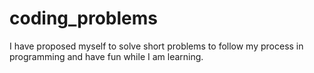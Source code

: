# coding_problems
I have proposed myself to solve short problems to follow my process in programming and have fun while I am learning.

